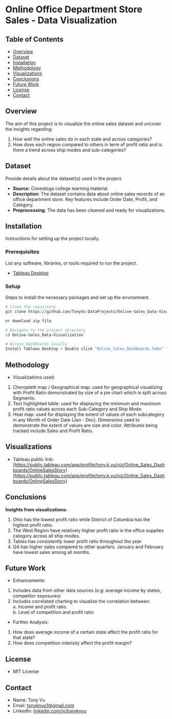 # Online Office Department Store Sales - Data Visualization

## Table of Contents
- [Overview](#overview)
- [Dataset](#dataset)
- [Installation](#installation)
- [Methodology](#methodology)
- [Visualizations](#visualizations)
- [Conclusions](#conclusions)
- [Future Work](#future-work)
- [License](#license)
- [Contact](#contact)

## Overview
The aim of this project is to visualize the online sales dataset and uncover the insights regarding: 
  1. How well the online sales do in each state and across categories?
  2. How does each region compared to others in term of profit ratio and is there a trend across ship modes and sub-categories?   

## Dataset
Provide details about the dataset(s) used in the project.
- **Source**: Conestoga college learning material.
- **Description**: The dataset contains data about online sales records of an office department store. Key features include Order Date, Profit, and Category. 
- **Preprocessing**: The data has been cleaned and ready for visualizations.

## Installation
Instructions for setting up the project locally. 

### Prerequisites
List any software, libraries, or tools required to run the project.
- [Tableau Desktop](https://www.tableau.com/products/desktop)

### Setup
Steps to install the necessary packages and set up the environment.

```bash
# Clone the repository
git clone https://github.com/TonyVu-DataProjects/Online-Sales_Data-Visualization.git

or download zip file

# Navigate to the project directory
cd Online-Sales_Data-Visualization

# Access Dashboards locally
Install Tableau Desktop > Double click "Online_Sales_Dashboards.twbx" file
```
## Methodology
- Visualizations used: 
1. Choropleth map / Geographical map: used for geographical visualizing with Profit Ratio demonstrated by size of a pie chart which is split across Segments.  
3. Text highlighted table: used for displaying the minimum and maximum profit ratio values across each Sub-Category and Ship Mode.
4. Heat map: used for displaying the extent of values of each subcategory in any Month of Order Date (Jan - Dec). Dimensions used to demonstrate the extent of values are size and color. Attributes being tracked include Sales and Profit Ratio. 

## Visualizations
- Tableau public link: [https://public.tableau.com/app/profile/tony.k.vu/viz/Online_Sales_Dashboards/OnlineSalesStory](https://public.tableau.com/app/profile/tony.k.vu/viz/Online_Sales_Dashboards/OnlineSalesStory)

## Conclusions
**Insights from visualizations:**
1. Ohio has the lowest profit ratio while District of Columbia has the highest profit ratio. 
2. The West Region have relatively higher profit ratio in the office supplies category across all ship modes.  
3. Tables has consistently lower profit ratio throughout the year.
4. Q4 has higher sales compared to other quarters. January and February have lowest sales among all months.

## Future Work
- Enhancements: 
1. Includes data from other data sources (e.g: average income by states, competitor exposures)
2. Includes correlated charting to visualize the correlation between:  
    a. Income and profit ratio.  
    b. Level of competition and profit ratio

- Further Analysis:
1. How does average income of a certain state affect the profit ratio for that state?
2. How does competition intensity affect the profit margin?  

## License
- MIT License

## Contact
- Name: Tony Vu
- Email: [tonyknvu1@gmail.com](mailto:tonyknvu1@gmail.com)
- LinkedIn: [linkedin.com/in/tonyknvu](https://www.linkedin.com/in/tonyknvu/)
